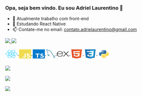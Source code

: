 ### Opa, seja bem vindo. Eu sou Adriel Laurentino 👋

- 🔭 Atualmente trabalho com front-end
- 🌱 Estudando React Native
- 📫 Contate-me no email: contato.adrielaurentino@gmail.com

<div align="left">
  <a href="https://github.com/drielsz">
  <img height="180em" src="https://github-readme-stats.vercel.app/api?username=drielsz&show_icons=true&theme=dracula&include_all_commits=true&count_private=true"/>
  <img height="180em" src="https://github-readme-stats.vercel.app/api/top-langs/?username=drielsz&layout=compact&langs_count=7&theme=dracula"/>
</div>
  
<div style="display: inline_block"><br>
  <img align="center" alt="React" height="30" width="40" src="https://raw.githubusercontent.com/devicons/devicon/master/icons/react/react-original.svg">
  <img align="center" alt="Js" height="30" width="40" src="https://raw.githubusercontent.com/devicons/devicon/master/icons/javascript/javascript-plain.svg">
  <img align="center" alt="Ts" height="30" width="40" src="https://raw.githubusercontent.com/devicons/devicon/master/icons/typescript/typescript-plain.svg">
  <img align="center" alt"Mysql" height="30" width"40" src="https://raw.githubusercontent.com/devicons/devicon/master/icons/mysql/mysql-original.svg">
  <img align="center" alt="Express" height="30" width="40" src="https://raw.githubusercontent.com/devicons/devicon/master/icons/express/express-original.svg">
  <img align="center" alt="HTML" height="30" width="40" src="https://raw.githubusercontent.com/devicons/devicon/master/icons/html5/html5-original.svg">
  <img align="center" alt="CSS" height="30" width="40" src="https://raw.githubusercontent.com/devicons/devicon/master/icons/css3/css3-original.svg">
  <img align="center" alt="Python" height="30" width="40" src="https://raw.githubusercontent.com/devicons/devicon/master/icons/python/python-original.svg">
</div>   
 
  
###   
<div style="display-flex: row"> 
<div> 
  <a href="https://www.youtube.com/channel/UCloM_pbU-VWyldQ3foxXr7Q" target="_blank"><img src="https://img.shields.io/badge/YouTube-FF0000?style=for-the-badge&logo=youtube&logoColor=white"></a>
  
  <a href="https://www.instagram.com/drieloliveira_/" target="_blank"><img src="https://img.shields.io/badge/-Instagram-%23E4405F?style=for-the-badge&logo=instagram&logoColor=white"></a>
  
  <a href = "mailto:contato.adrielaurentino@gmail.com" target="_blank"><img src="https://img.shields.io/badge/-Gmail-%23333?style=for-the-badge&logo=gmail&logoColor=white"></a>
</div>
